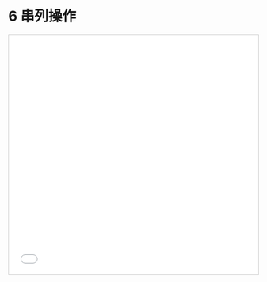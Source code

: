 # 6 串列操作

<iframe src="//www.slideshare.net/slideshow/embed_code/key/3Qvu3ZDn4T0wSW" width="595" height="485" frameborder="0" marginwidth="0" marginheight="0" scrolling="no" style="border:1px solid #CCC; border-width:1px; margin-bottom:5px; max-width: 100%;" allowfullscreen> </iframe>
